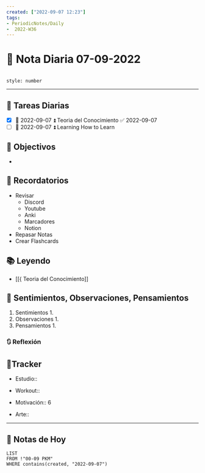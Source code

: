 ```yaml
---
created: ["2022-09-07 12:23"]
tags:
- PeriodicNotes/Daily
-  2022-W36
---
```


# 📅 Nota Diaria  07-09-2022
```toc

style: number

```

---
## 🔷 Tareas Diarias
- [x] 📅 2022-09-07 ⏫ Teoria del Conocimiento ✅ 2022-09-07
- [ ] 📅 2022-09-07 ⏫ Learning How to Learn

## 🎯 Objectivos
- 
## 📕 Recordatorios
- Revisar
	- Discord
	- Youtube
	- Anki
	- Marcadores
	- Notion
- Repasar Notas
- Crear Flashcards

## 📚 Leyendo
- [[{ Teoria del Conocimiento]]
## 💬 Sentimientos, Observaciones, Pensamientos 
1. Sentimientos
	1. 
2. Observaciones
	1. 
3. Pensamientos
	1. 
### 🔃 Reflexión

## 🔷Tracker

- Estudio::

- Workout::

- Motivación:: 6

- Arte::
---

## 📅 Notas de Hoy
```dataview
LIST 
FROM !"00-09 PKM" 
WHERE contains(created, "2022-09-07")
```